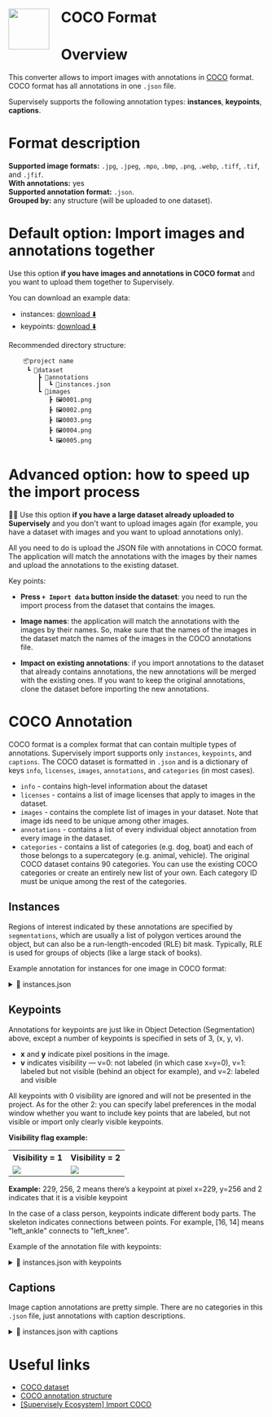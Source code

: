 <h1 align="left" style="border-bottom: 0"> <img align="left" src="https://github.com/supervisely-ecosystem/import-wizard-docs/releases/download/v0.0.1/coco_logo.png" width="80" style="padding-right: 20px;"> COCO Format </h1>

# Overview

This converter allows to import images with annotations in <a href="https://cocodataset.org/#home" target="_blank">COCO</a> format. COCO format has all annotations in one `.json` file.

Supervisely supports the following annotation types: **instances**, **keypoints**, **captions**.

<!-- ![coco_result](https://github.com/supervisely-ecosystem/import-wizard-docs/assets/48913536/7e481382-5d85-4283-8d12-9ffb1418b173) -->

# Format description

**Supported image formats:** `.jpg`, `.jpeg`, `.mpo`, `.bmp`, `.png`, `.webp`, `.tiff`, `.tif`, and `.jfif`.<br>
**With annotations:** yes<br>
**Supported annotation format:** `.json`.<br>
**Grouped by:** any structure (will be uploaded to one dataset).<br>

# Default option: Import images and annotations together

Use this option **if you have images and annotations in COCO format** and you want to upload them together to Supervisely.

You can download an example data:

- instances: [download ⬇️](https://github.com/supervisely-ecosystem/import-wizard-docs/files/14918161/sample_coco.zip)
- keypoints: [download ⬇️](https://github.com/supervisely-ecosystem/import-wizard-docs/files/14918389/sample_coco_keypoints.zip)

Recommended directory structure:

```text
    📦project name
     ┗ 📂dataset
        ┣ 📂annotations
        ┃  ┗ 📜instances.json
        ┗ 📂images
           ┣ 🖼️0001.png
           ┣ 🖼️0002.png
           ┣ 🖼️0003.png
           ┣ 🖼️0004.png
           ┗ 🖼️0005.png
```

# Advanced option: how to speed up the import process

🏋️‍♂️ Use this option **if you have a large dataset already uploaded to Supervisely** and you don't want to upload images again (for example, you have a dataset with images and you want to upload annotations only).

All you need to do is upload the JSON file with annotations in COCO format. The application will match the annotations with the images by their names and upload the annotations to the existing dataset.

Key points:

- **Press `+ Import data` button inside the dataset**: you need to run the import process from the dataset that contains the images.

- **Image names**: the application will match the annotations with the images by their names. So, make sure that the names of the images in the dataset match the names of the images in the COCO annotations file.

- **Impact on existing annotations**: if you import annotations to the dataset that already contains annotations, the new annotations will be merged with the existing ones. If you want to keep the original annotations, clone the dataset before importing the new annotations.

# COCO Annotation

COCO format is a complex format that can contain multiple types of annotations. Supervisely import supports only `instances`, `keypoints`, and `captions`.
The COCO dataset is formatted in `.json` and is a dictionary of keys `info`, `licenses`, `images`, `annotations`, and `categories` (in most cases).

- `info` - contains high-level information about the dataset
- `licenses` - contains a list of image licenses that apply to images in the dataset.
- `images` - contains the complete list of images in your dataset. Note that image ids need to be unique among other images.
- `annotations` - contains a list of every individual object annotation from every image in the dataset.
- `categories` - contains a list of categories (e.g. dog, boat) and each of those belongs to a supercategory (e.g. animal, vehicle). The original COCO dataset contains 90 categories. You can use the existing COCO categories or create an entirely new list of your own. Each category ID must be unique among the rest of the categories.

## Instances

Regions of interest indicated by these annotations are specified by `segmentations`, which are usually a list of polygon vertices around the object, but can also be a run-length-encoded (RLE) bit mask. Typically, RLE is used for groups of objects (like a large stack of books).

Example annotation for instances for one image in COCO format:

<details>
    <summary>📜 instances.json</summary>

```json
{
    "info": {
        "description": "",
        "url": "None",
        "version": "1.0",
        "year": 2023,
        "contributor": "Supervisely",
        "date_created": "2023-08-22T09:33:23.811Z"
    },
    "licenses": [
        {
            "url": "None",
            "id": 0,
            "name": "None"
        }
    ],
    "images": [
        {
            "license": "None",
            "file_name": "IMG_1836.jpeg",
            "url": "None",
            "height": 800,
            "width": 1067,
            "date_captured": "2023-08-22T09:33:23.890Z",
            "id": 22027400
        }
    ],
    "annotations": [
        {
            "segmentation": [[759.0, 429.0, ..., 765.0, 423.0]],
            "area": 29889.5,
            "iscrowd": 0,
            "image_id": 22027400,
            "bbox": [752.0, 421.0, 257.0, 167.0],
            "category_id": 2,
            "id": 1
        },
        {
            "segmentation": [[665.0, 128.0, ..., 673.0, 132.0]],
            "area": 15603.5,
            "iscrowd": 0,
            "image_id": 22027400,
            "bbox": [569.0, 122.0, 137.0, 151.0],
            "category_id": 1,
            "id": 2
        },
        {
            "segmentation": [[563.0, 542.0, ..., 572.0, 549.0]],
            "area": 15740.5,
            "iscrowd": 0,
            "image_id": 22027400,
            "bbox": [464.0, 539.0, 131.0, 151.0],
            "category_id": 1,
            "id": 3
        }
    ],
    "categories": [
        {
            "supercategory": "kiwi",
            "id": 1,
            "name": "kiwi"
        },
        {
            "supercategory": "lemon",
            "id": 2,
            "name": "lemon"
        }
    ]
}
```

</details>

## Keypoints

Annotations for keypoints are just like in Object Detection (Segmentation) above, except a number of keypoints is specified in sets of 3, (x, y, v).

- **x** and **y** indicate pixel positions in the image.
- **v** indicates visibility — v=0: not labeled (in which case x=y=0), v=1: labeled but not visible (behind an object for example), and v=2: labeled and visible

All keypoints with 0 visibility are ignored and will not be presented in the project.
As for the other 2: you can specify label preferences in the modal window whether you want to include key points that are labeled, but not visible or import only clearly visible keypoints.

**Visibility flag example:**

<div>
    <table style="width: 100%">
        <tr>
            <th>Visibility = 1</th>
            <th>Visibility = 2</th>
        </tr>
        <tr>
            <td style="width:50%">
            <img src="https://user-images.githubusercontent.com/48913536/215511152-c6d181be-9bb8-4b39-a43e-0b6ba9cdb3d6.png" style="max-width:100%;">
            </td>
            <td style="width:50%">
            <img src="https://user-images.githubusercontent.com/48913536/215511138-d909dd0e-bf2d-4686-80c8-586ade92c271.png" style="max-width:100%;">
            </td>
        </tr>
    </table>
</div>

**Example:** 229, 256, 2 means there’s a keypoint at pixel x=229, y=256 and 2 indicates that it is a visible keypoint

In the case of a class person, keypoints indicate different body parts.
The skeleton indicates connections between points.
For example, [16, 14] means "left_ankle" connects to "left_knee".

Example of the annotation file with keypoints:

<details>
    <summary>📜 instances.json with keypoints</summary>

```json
{
    "info": {
        "description": "",
        "url": "None",
        "version": "1.0",
        "year": 2023,
        "contributor": "Supervisely User",
        "date_created": "2023-09-15T16:36:43.593Z"
    },
    "licenses": [
        {
            "url": "None",
            "id": 0,
            "name": "None"
        }
    ],
    "images": [
        {
            "license": "None",
            "file_name": "pexels-photo-175706.png",
            "url": "None",
            "height": 800,
            "width": 1292,
            "date_captured": "2023-09-15T16:36:43.742Z",
            "id": 23364344
        }
    ],
    "annotations": [
        {
            "segmentation": [],
            "area": 608998,
            "iscrowd": 0,
            "image_id": 23364344,
            "bbox": [617.0, 279.0, 152.0, 517.0],
            "category_id": 1,
            "id": 1,
            "keypoints": [727, 295, 2, ..., 758 ,794 ,2],
            "num_keypoints": 17
        }
    ],
    "categories": [
        {
            "supercategory": "person",
            "id": 1,
            "name": "person",
            "keypoints": [
                "nose",
                "left_eye",
                "right_eye",
                "left_ear",
                "right_ear",
                "left_shoulder",
                "right_shoulder",
                "left_elbow",
                "right_elbow",
                "left_wrist",
                "right_wrist",
                "left_hip",
                "right_hip",
                "left_knee",
                "right_knee",
                "left_ankle",
                "right_ankle"
            ],
            "skeleton": [
                [16,14],
                [14,12],
                [17,15],
                [15,13],
                [12,13],
                [6,12],
                [7,13],
                [6,7],
                [6,8],
                [7,9],
                [8,10],
                [9,11],
                [2,3],
                [1,2],
                [1,3],
                [2,4],
                [3,5],
                [4,6],
                [5,7]
            ]
        }
    ]
}
```

</details>

## Captions

Image caption annotations are pretty simple. There are no categories in this `.json` file, just annotations with caption descriptions.

<details>
    <summary>📜 instances.json with captions</summary>

```json
{
  "info": {
    "description": "",
    "url": "None",
    "version": "1.0",
    "year": 2023,
    "contributor": "Supervisely",
    "date_created": "2023-08-22T09:33:23.811Z"
  },
  "licenses": [
    {
      "url": "None",
      "id": 0,
      "name": "None"
    }
  ],
  "images": [
    {
      "license": "None",
      "file_name": "IMG_1836.jpeg",
      "url": "None",
      "height": 800,
      "width": 1067,
      "date_captured": "2023-08-22T09:33:23.890Z",
      "id": 22027400
    }
  ],
  "annotations": [
    {
      "image_id": 22027400,
      "id": 1,
      "caption": "An image of 2 pieces of kiwi and 1 lemon."
    }
  ]
}
```

</details>

# Useful links

- <a href="https://cocodataset.org/#home" target="_blank">COCO dataset</a>
- <a href="https://www.immersivelimit.com/tutorials/create-coco-annotations-from-scratch" target="_blank">COCO annotation structure</a>
- <a href="https://ecosystem.supervisely.com/apps/import-coco" target="_blank">[Supervisely Ecosystem] Import COCO</a>
